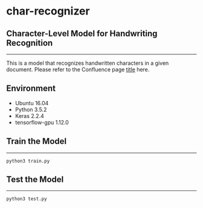 # char-recognizer
## Character-Level Model for Handwriting Recognition
---
This is a model that recognizes handwritten characters in a given document. Please refer to the Confluence page [title](https://taiger.atlassian.net/wiki/spaces/NLP/pages/693600765/Word+Recognition+with+Explicit+Character+Segmentation?atlOrigin=eyJpIjoiOTA1YWFmOGUxNDQ4NDk5ZThkZTJlMWUzNTdhNjZlYjYiLCJwIjoiYyJ9) here.

## Environment
- Ubuntu 16.04
- Python 3.5.2
- Keras 2.2.4
- tensorflow-gpu 1.12.0

## Train the Model
---
`python3 train.py`

## Test the Model
---
`python3 test.py`

